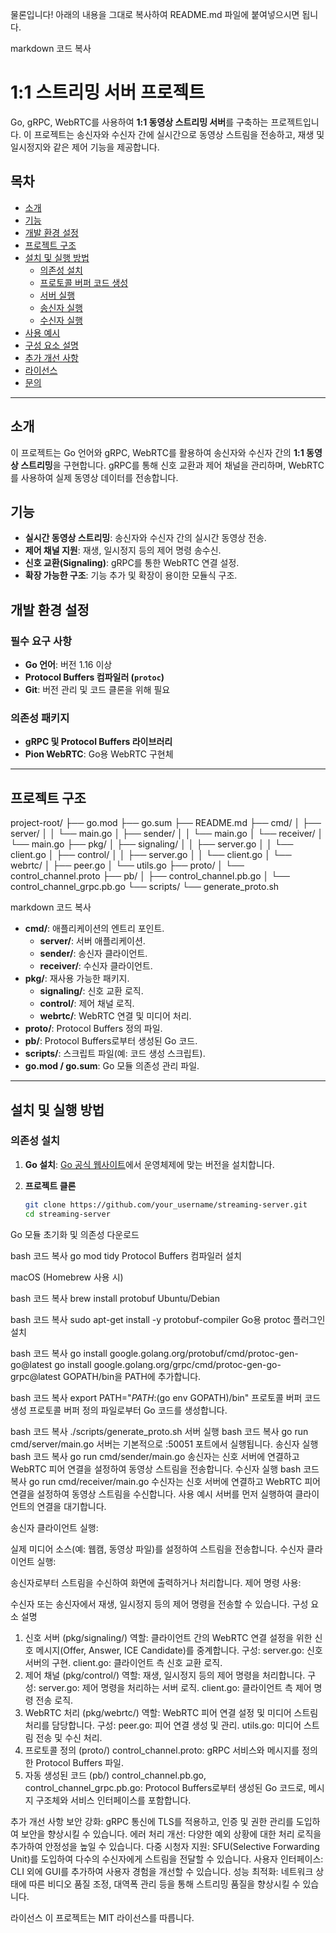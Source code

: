 물론입니다! 아래의 내용을 그대로 복사하여 README.md 파일에 붙여넣으시면 됩니다.

markdown
코드 복사
# 1:1 스트리밍 서버 프로젝트

Go, gRPC, WebRTC를 사용하여 **1:1 동영상 스트리밍 서버**를 구축하는 프로젝트입니다. 이 프로젝트는 송신자와 수신자 간에 실시간으로 동영상 스트림을 전송하고, 재생 및 일시정지와 같은 제어 기능을 제공합니다.

## 목차

- [소개](#소개)
- [기능](#기능)
- [개발 환경 설정](#개발-환경-설정)
- [프로젝트 구조](#프로젝트-구조)
- [설치 및 실행 방법](#설치-및-실행-방법)
  - [의존성 설치](#의존성-설치)
  - [프로토콜 버퍼 코드 생성](#프로토콜-버퍼-코드-생성)
  - [서버 실행](#서버-실행)
  - [송신자 실행](#송신자-실행)
  - [수신자 실행](#수신자-실행)
- [사용 예시](#사용-예시)
- [구성 요소 설명](#구성-요소-설명)
- [추가 개선 사항](#추가-개선-사항)
- [라이선스](#라이선스)
- [문의](#문의)

---

## 소개

이 프로젝트는 Go 언어와 gRPC, WebRTC를 활용하여 송신자와 수신자 간의 **1:1 동영상 스트리밍**을 구현합니다. gRPC를 통해 신호 교환과 제어 채널을 관리하며, WebRTC를 사용하여 실제 동영상 데이터를 전송합니다.

## 기능

- **실시간 동영상 스트리밍**: 송신자와 수신자 간의 실시간 동영상 전송.
- **제어 채널 지원**: 재생, 일시정지 등의 제어 명령 송수신.
- **신호 교환(Signaling)**: gRPC를 통한 WebRTC 연결 설정.
- **확장 가능한 구조**: 기능 추가 및 확장이 용이한 모듈식 구조.

## 개발 환경 설정

### 필수 요구 사항

- **Go 언어**: 버전 1.16 이상
- **Protocol Buffers 컴파일러 (`protoc`)**
- **Git**: 버전 관리 및 코드 클론을 위해 필요

### 의존성 패키지

- **gRPC 및 Protocol Buffers 라이브러리**
- **Pion WebRTC**: Go용 WebRTC 구현체

---

## 프로젝트 구조

project-root/ 
├── go.mod 
├── go.sum 
├── README.md 
├── cmd/ 
│   ├── server/ 
│   │   └── main.go 
│   ├── sender/ 
│   │   └── main.go 
│   └── receiver/ 
│       └── main.go 
├── pkg/ 
│   ├── signaling/ 
│   │   ├── server.go 
│   │   └── client.go 
│   ├── control/ 
│   │   ├── server.go 
│   │   └── client.go 
│   └── webrtc/ 
│       ├── peer.go 
│       └── utils.go 
├── proto/ 
│     └── control_channel.proto 
├── pb/ 
│   ├── control_channel.pb.go 
│   └── control_channel_grpc.pb.go 
└── scripts/ 
    └── generate_proto.sh

markdown
코드 복사

- **cmd/**: 애플리케이션의 엔트리 포인트.
  - **server/**: 서버 애플리케이션.
  - **sender/**: 송신자 클라이언트.
  - **receiver/**: 수신자 클라이언트.
- **pkg/**: 재사용 가능한 패키지.
  - **signaling/**: 신호 교환 로직.
  - **control/**: 제어 채널 로직.
  - **webrtc/**: WebRTC 연결 및 미디어 처리.
- **proto/**: Protocol Buffers 정의 파일.
- **pb/**: Protocol Buffers로부터 생성된 Go 코드.
- **scripts/**: 스크립트 파일(예: 코드 생성 스크립트).
- **go.mod / go.sum**: Go 모듈 의존성 관리 파일.

---

## 설치 및 실행 방법

### 의존성 설치

1. **Go 설치**: [Go 공식 웹사이트](https://golang.org/dl/)에서 운영체제에 맞는 버전을 설치합니다.

2. **프로젝트 클론**

   ```bash
   git clone https://github.com/your_username/streaming-server.git
   cd streaming-server
Go 모듈 초기화 및 의존성 다운로드

bash
코드 복사
go mod tidy
Protocol Buffers 컴파일러 설치

macOS (Homebrew 사용 시)

bash
코드 복사
brew install protobuf
Ubuntu/Debian

bash
코드 복사
sudo apt-get install -y protobuf-compiler
Go용 protoc 플러그인 설치

bash
코드 복사
go install google.golang.org/protobuf/cmd/protoc-gen-go@latest
go install google.golang.org/grpc/cmd/protoc-gen-go-grpc@latest
GOPATH/bin을 PATH에 추가합니다.

bash
코드 복사
export PATH="$PATH:$(go env GOPATH)/bin"
프로토콜 버퍼 코드 생성
프로토콜 버퍼 정의 파일로부터 Go 코드를 생성합니다.

bash
코드 복사
./scripts/generate_proto.sh
서버 실행
bash
코드 복사
go run cmd/server/main.go
서버는 기본적으로 :50051 포트에서 실행됩니다.
송신자 실행
bash
코드 복사
go run cmd/sender/main.go
송신자는 신호 서버에 연결하고 WebRTC 피어 연결을 설정하여 동영상 스트림을 전송합니다.
수신자 실행
bash
코드 복사
go run cmd/receiver/main.go
수신자는 신호 서버에 연결하고 WebRTC 피어 연결을 설정하여 동영상 스트림을 수신합니다.
사용 예시
서버를 먼저 실행하여 클라이언트의 연결을 대기합니다.

송신자 클라이언트 실행:

실제 미디어 소스(예: 웹캠, 동영상 파일)를 설정하여 스트림을 전송합니다.
수신자 클라이언트 실행:

송신자로부터 스트림을 수신하여 화면에 출력하거나 처리합니다.
제어 명령 사용:

수신자 또는 송신자에서 재생, 일시정지 등의 제어 명령을 전송할 수 있습니다.
구성 요소 설명
1. 신호 서버 (pkg/signaling/)
역할: 클라이언트 간의 WebRTC 연결 설정을 위한 신호 메시지(Offer, Answer, ICE Candidate)를 중계합니다.
구성:
server.go: 신호 서버의 구현.
client.go: 클라이언트 측 신호 교환 로직.
2. 제어 채널 (pkg/control/)
역할: 재생, 일시정지 등의 제어 명령을 처리합니다.
구성:
server.go: 제어 명령을 처리하는 서버 로직.
client.go: 클라이언트 측 제어 명령 전송 로직.
3. WebRTC 처리 (pkg/webrtc/)
역할: WebRTC 피어 연결 설정 및 미디어 스트림 처리를 담당합니다.
구성:
peer.go: 피어 연결 생성 및 관리.
utils.go: 미디어 스트림 전송 및 수신 처리.
4. 프로토콜 정의 (proto/)
control_channel.proto: gRPC 서비스와 메시지를 정의한 Protocol Buffers 파일.
5. 자동 생성된 코드 (pb/)
control_channel.pb.go, control_channel_grpc.pb.go: Protocol Buffers로부터 생성된 Go 코드로, 메시지 구조체와 서비스 인터페이스를 포함합니다.

추가 개선 사항
보안 강화: gRPC 통신에 TLS를 적용하고, 인증 및 권한 관리를 도입하여 보안을 향상시킬 수 있습니다.
에러 처리 개선: 다양한 예외 상황에 대한 처리 로직을 추가하여 안정성을 높일 수 있습니다.
다중 시청자 지원: SFU(Selective Forwarding Unit)를 도입하여 다수의 수신자에게 스트림을 전달할 수 있습니다.
사용자 인터페이스: CLI 외에 GUI를 추가하여 사용자 경험을 개선할 수 있습니다.
성능 최적화: 네트워크 상태에 따른 비디오 품질 조정, 대역폭 관리 등을 통해 스트리밍 품질을 향상시킬 수 있습니다.

라이선스
이 프로젝트는 MIT 라이선스를 따릅니다.






